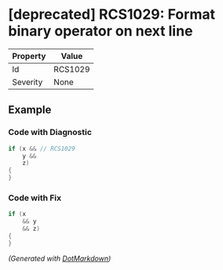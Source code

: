 # \[deprecated\] RCS1029: Format binary operator on next line

| Property | Value   |
| -------- | ------- |
| Id       | RCS1029 |
| Severity | None    |

## Example

### Code with Diagnostic

```csharp
if (x && // RCS1029
    y &&
    z)
{
}
```

### Code with Fix

```csharp
if (x
    && y
    && z)
{
}
```


*\(Generated with [DotMarkdown](http://github.com/JosefPihrt/DotMarkdown)\)*